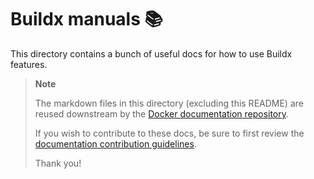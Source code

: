 # Buildx manuals 📚

This directory contains a bunch of useful docs for how to use Buildx features.

> **Note**
>
> The markdown files in this directory (excluding this README) are reused
> downstream by the
> [Docker documentation repository](https://github.com/docker/docs).
>
> If you wish to contribute to these docs, be sure to first review the
> [documentation contribution guidelines](https://docs.docker.com/contribute/overview/).
>
> Thank you!
